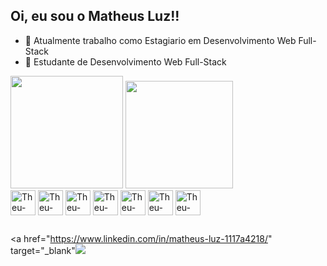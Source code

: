 ## Oi, eu sou o Matheus Luz!!

- 🔭 Atualmente trabalho como Estagiario em Desenvolvimento Web Full-Stack
- 🌱 Estudante de Desenvolvimento Web Full-Stack 

<div>
  <a href"https://github.com/MatheusNLuz">
  <img height ="180em" src = "https://github-readme-stats.vercel.app/api?username=MatheusNLuz&show_icons=true&theme=dark">
  <img height ="172em" src = "https://github-readme-stats.vercel.app/api/top-langs/?username=MatheusNLuz&layout=compact&langs_count=168&theme=dark">
</div>
<div style="display: inline_block; ">
  <img align = "center" alt = "Theu-Symfony" height = "40" width = "40"  src="https://cdn.jsdelivr.net/gh/devicons/devicon/icons/symfony/symfony-original.svg">
  <img align = "center" alt = "Theu-Symfony" height = "40" width = "40"  src="https://cdn.jsdelivr.net/gh/devicons/devicon/icons/php/php-original.svg">
  <img align = "center" alt = "Theu-Symfony" height = "40" width = "40"  src="https://cdn.jsdelivr.net/gh/devicons/devicon/icons/javascript/javascript-original.svg">
  <img align = "center" alt = "Theu-Symfony" height = "40" width = "40"  src="https://cdn.jsdelivr.net/gh/devicons/devicon/icons/mysql/mysql-plain-wordmark.svg">
  <img align = "center" alt = "Theu-Symfony" height = "40" width = "40"  src="https://cdn.jsdelivr.net/gh/devicons/devicon/icons/html5/html5-original-wordmark.svg">
  <img align = "center" alt = "Theu-Symfony" height = "40" width = "40"  src="https://cdn.jsdelivr.net/gh/devicons/devicon/icons/css3/css3-original-wordmark.svg">
  <img align = "center" alt = "Theu-Symfony" height = "40" width = "40"  src="https://cdn.jsdelivr.net/gh/devicons/devicon/icons/java/java-original-wordmark.svg">
 </div>
  
##
  
<a href="https://www.linkedin.com/in/matheus-luz-1117a4218/" target="_blank"<img src="https://img.shields.io/badge/-LinkedIn-%230077B5?style=for-the-badge&logo=linkedin&logoColor=white" target="_blank"/></a>
  
